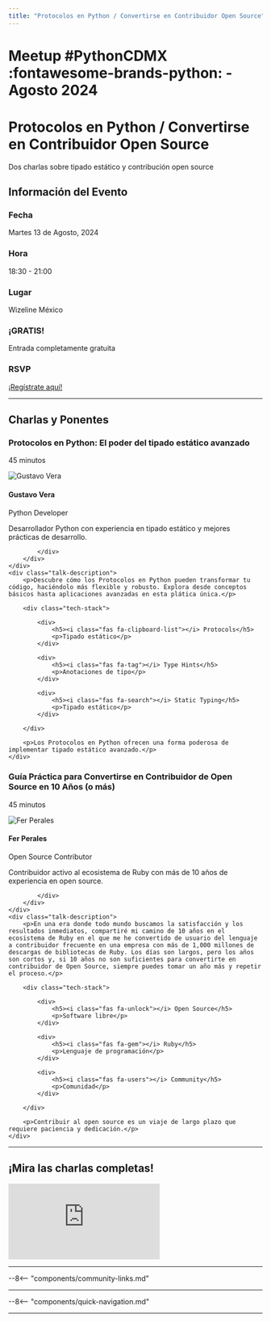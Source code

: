 ```yaml
---
title: "Protocolos en Python / Convertirse en Contribuidor Open Source"
---
```


# Meetup #PythonCDMX :fontawesome-brands-python: - Agosto 2024

<div class="meetup-hero">
    <h1>Protocolos en Python / Convertirse en Contribuidor Open Source</h1>
    <p class="meetup-subtitle">Dos charlas sobre tipado estático y contribución open source</p>
</div>

## Información del Evento

<div class="event-details">
    <div class="detail-card date-card">
        <h3><i class="fas fa-calendar-alt"></i> Fecha</h3>
        <p>Martes 13 de Agosto, 2024</p>
    </div>
    <div class="detail-card time-card">
        <h3><i class="fas fa-clock"></i> Hora</h3>
        <p>18:30 - 21:00</p>
    </div>
    <div class="detail-card location-card">
        <h3><i class="fas fa-map-marker-alt"></i> Lugar</h3>
        <p>Wizeline México</p>
    </div>
    <div class="detail-card free-card">
        <h3><i class="fas fa-gift"></i> ¡GRATIS!</h3>
        <p>Entrada completamente gratuita</p>
    </div>
    <div class="detail-card rsvp-card">
        <h3><i class="fas fa-ticket-alt"></i> RSVP</h3>
        <p><a href="https://www.meetup.com/python-mexico/">¡Regístrate aquí!</a></p>
    </div>
</div>

---

## Charlas y Ponentes


<div class="talk-section">
    <div class="talk-header">
        <h3><i class="fas fa-rocket"></i> Protocolos en Python: El poder del tipado estático avanzado</h3>
        <p><i class="fas fa-stopwatch"></i> 45 minutos</p>
    </div>
    <div class="speaker-section">
        <div class="speaker-photo">
            <img src="/../../images/ponentes/ponentePythonCDMX.jpg" alt="Gustavo Vera">
        </div>
        <div class="speaker-info">
            <h4>Gustavo Vera</h4>
            <p>Python Developer</p>
            <p>Desarrollador Python con experiencia en tipado estático y mejores prácticas de desarrollo.</p>
            <div class="speaker-links">



            </div>
        </div>
    </div>
    <div class="talk-description">
        <p>Descubre cómo los Protocolos en Python pueden transformar tu código, haciéndolo más flexible y robusto. Explora desde conceptos básicos hasta aplicaciones avanzadas en esta plática única.</p>

        <div class="tech-stack">

            <div>
                <h5><i class="fas fa-clipboard-list"></i> Protocols</h5>
                <p>Tipado estático</p>
            </div>

            <div>
                <h5><i class="fas fa-tag"></i> Type Hints</h5>
                <p>Anotaciones de tipo</p>
            </div>

            <div>
                <h5><i class="fas fa-search"></i> Static Typing</h5>
                <p>Tipado estático</p>
            </div>

        </div>

        <p>Los Protocolos en Python ofrecen una forma poderosa de implementar tipado estático avanzado.</p>
    </div>
</div>

<div class="talk-section">
    <div class="talk-header">
        <h3><i class="fas fa-rocket"></i> Guía Práctica para Convertirse en Contribuidor de Open Source en 10 Años (o más)</h3>
        <p><i class="fas fa-stopwatch"></i> 45 minutos</p>
    </div>
    <div class="speaker-section">
        <div class="speaker-photo">
            <img src="/../../images/ponentes/ponentePythonCDMX.jpg" alt="Fer Perales">
        </div>
        <div class="speaker-info">
            <h4>Fer Perales</h4>
            <p>Open Source Contributor</p>
            <p>Contribuidor activo al ecosistema de Ruby con más de 10 años de experiencia en open source.</p>
            <div class="speaker-links">



            </div>
        </div>
    </div>
    <div class="talk-description">
        <p>En una era donde todo mundo buscamos la satisfacción y los resultados inmediatos, compartiré mi camino de 10 años en el ecosistema de Ruby en el que me he convertido de usuario del lenguaje a contribuidor frecuente en una empresa con más de 1,000 millones de descargas de bibliotecas de Ruby. Los días son largos, pero los años son cortos y, si 10 años no son suficientes para convertirte en contribuidor de Open Source, siempre puedes tomar un año más y repetir el proceso.</p>

        <div class="tech-stack">

            <div>
                <h5><i class="fas fa-unlock"></i> Open Source</h5>
                <p>Software libre</p>
            </div>

            <div>
                <h5><i class="fas fa-gem"></i> Ruby</h5>
                <p>Lenguaje de programación</p>
            </div>

            <div>
                <h5><i class="fas fa-users"></i> Community</h5>
                <p>Comunidad</p>
            </div>

        </div>

        <p>Contribuir al open source es un viaje de largo plazo que requiere paciencia y dedicación.</p>
    </div>
</div>


---


## ¡Mira las charlas completas!
<div class="video-section">
    <div class="video-container">
        <div class="video-wrapper">
            <iframe
                src="https://www.youtube.com/embed/97NmGheUxmE"
                title="Meetup PythonCDMX Agosto 2024"
                frameborder="0"
                allow="accelerometer; autoplay; clipboard-write; encrypted-media; gyroscope; picture-in-picture; web-share"
                allowfullscreen>
            ></iframe>
        </div>
    </div>
</div>

---

--8<-- "components/community-links.md"

---

--8<-- "components/quick-navigation.md"

---
